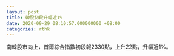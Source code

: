 ```yaml
---
layout: post
title: 韓股初段升幅近1%
date: 2020-09-29 08:10:57.000000000 +08:00
categories: rthk
---
```


南韓股市向上，首爾綜合指數初段報2330點，上升22點，升幅近1%。
